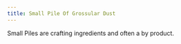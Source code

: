 ```yaml
---
title: Small Pile Of Grossular Dust
---
```


<ItemImage file="small_pile_of_grossular_dust" alt="Small Pile Of Grossular Dust" size="200" />

Small Piles are crafting ingredients and often a by product.
